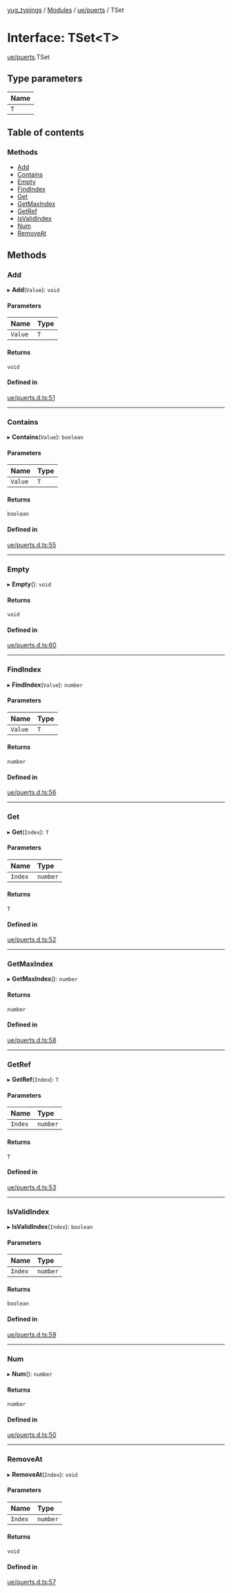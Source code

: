 [yug_typings](../README.md) / [Modules](../modules.md) / [ue/puerts](../modules/ue_puerts.md) / TSet

# Interface: TSet<T\>

[ue/puerts](../modules/ue_puerts.md).TSet

## Type parameters

| Name |
| :------ |
| `T` |

## Table of contents

### Methods

- [Add](ue_puerts.TSet.md#add)
- [Contains](ue_puerts.TSet.md#contains)
- [Empty](ue_puerts.TSet.md#empty)
- [FindIndex](ue_puerts.TSet.md#findindex)
- [Get](ue_puerts.TSet.md#get)
- [GetMaxIndex](ue_puerts.TSet.md#getmaxindex)
- [GetRef](ue_puerts.TSet.md#getref)
- [IsValidIndex](ue_puerts.TSet.md#isvalidindex)
- [Num](ue_puerts.TSet.md#num)
- [RemoveAt](ue_puerts.TSet.md#removeat)

## Methods

### Add

▸ **Add**(`Value`): `void`

#### Parameters

| Name | Type |
| :------ | :------ |
| `Value` | `T` |

#### Returns

`void`

#### Defined in

[ue/puerts.d.ts:51](https://github.com/YugMetaverse/yug_typings/blob/b7d9b19/ue/puerts.d.ts#L51)

___

### Contains

▸ **Contains**(`Value`): `boolean`

#### Parameters

| Name | Type |
| :------ | :------ |
| `Value` | `T` |

#### Returns

`boolean`

#### Defined in

[ue/puerts.d.ts:55](https://github.com/YugMetaverse/yug_typings/blob/b7d9b19/ue/puerts.d.ts#L55)

___

### Empty

▸ **Empty**(): `void`

#### Returns

`void`

#### Defined in

[ue/puerts.d.ts:60](https://github.com/YugMetaverse/yug_typings/blob/b7d9b19/ue/puerts.d.ts#L60)

___

### FindIndex

▸ **FindIndex**(`Value`): `number`

#### Parameters

| Name | Type |
| :------ | :------ |
| `Value` | `T` |

#### Returns

`number`

#### Defined in

[ue/puerts.d.ts:56](https://github.com/YugMetaverse/yug_typings/blob/b7d9b19/ue/puerts.d.ts#L56)

___

### Get

▸ **Get**(`Index`): `T`

#### Parameters

| Name | Type |
| :------ | :------ |
| `Index` | `number` |

#### Returns

`T`

#### Defined in

[ue/puerts.d.ts:52](https://github.com/YugMetaverse/yug_typings/blob/b7d9b19/ue/puerts.d.ts#L52)

___

### GetMaxIndex

▸ **GetMaxIndex**(): `number`

#### Returns

`number`

#### Defined in

[ue/puerts.d.ts:58](https://github.com/YugMetaverse/yug_typings/blob/b7d9b19/ue/puerts.d.ts#L58)

___

### GetRef

▸ **GetRef**(`Index`): `T`

#### Parameters

| Name | Type |
| :------ | :------ |
| `Index` | `number` |

#### Returns

`T`

#### Defined in

[ue/puerts.d.ts:53](https://github.com/YugMetaverse/yug_typings/blob/b7d9b19/ue/puerts.d.ts#L53)

___

### IsValidIndex

▸ **IsValidIndex**(`Index`): `boolean`

#### Parameters

| Name | Type |
| :------ | :------ |
| `Index` | `number` |

#### Returns

`boolean`

#### Defined in

[ue/puerts.d.ts:59](https://github.com/YugMetaverse/yug_typings/blob/b7d9b19/ue/puerts.d.ts#L59)

___

### Num

▸ **Num**(): `number`

#### Returns

`number`

#### Defined in

[ue/puerts.d.ts:50](https://github.com/YugMetaverse/yug_typings/blob/b7d9b19/ue/puerts.d.ts#L50)

___

### RemoveAt

▸ **RemoveAt**(`Index`): `void`

#### Parameters

| Name | Type |
| :------ | :------ |
| `Index` | `number` |

#### Returns

`void`

#### Defined in

[ue/puerts.d.ts:57](https://github.com/YugMetaverse/yug_typings/blob/b7d9b19/ue/puerts.d.ts#L57)

